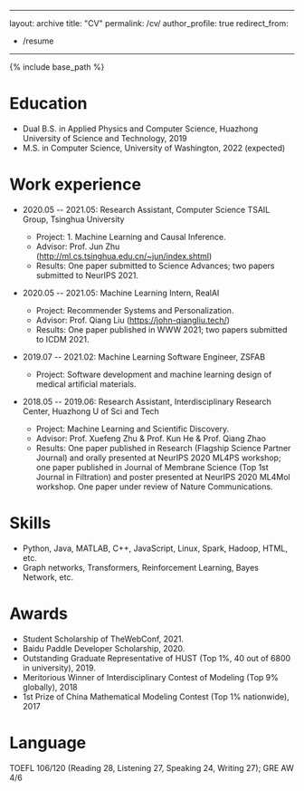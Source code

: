  ---
layout: archive
title: "CV"
permalink: /cv/
author_profile: true
redirect_from:
  - /resume
---

{% include base_path %}

Education
======
* Dual B.S. in Applied Physics and Computer Science, Huazhong University of Science and Technology, 2019
* M.S. in Computer Science, University of Washington, 2022 (expected)

Work experience
======
* 2020.05 -- 2021.05: Research Assistant, Computer Science TSAIL Group, Tsinghua University 
  * Project: 1. Machine Learning and Causal Inference.
  * Advisor: Prof. Jun Zhu (http://ml.cs.tsinghua.edu.cn/~jun/index.shtml)
  * Results: One paper submitted to Science Advances; two papers submitted to NeurIPS 2021.

* 2020.05 -- 2021.05: Machine Learning Intern, RealAI 
  * Project: Recommender Systems and Personalization.
  * Advisor: Prof. Qiang Liu (https://john-qiangliu.tech/)
  * Results: One paper published in WWW 2021; two papers submitted to ICDM 2021.

* 2019.07 -- 2021.02: Machine Learning Software Engineer, ZSFAB
  * Project: Software development and machine learning design of medical artificial materials.

* 2018.05 -- 2019.06: Research Assistant, Interdisciplinary Research Center, Huazhong U of Sci and Tech
  * Project: Machine Learning and Scientific Discovery.
  * Advisor: Prof. Xuefeng Zhu & Prof. Kun He & Prof. Qiang Zhao
  * Results: One paper published in Research (Flagship Science Partner Journal) and orally presented at NeurIPS 2020 ML4PS workshop; one paper published in Journal of Membrane Science (Top 1st Journal in Filtration) and poster presented at NeurIPS 2020 ML4Mol workshop. One paper under review of Nature Communications.
  
Skills
======
* Python, Java, MATLAB, C++, JavaScript, Linux, Spark, Hadoop, HTML, etc.
* Graph networks, Transformers, Reinforcement Learning, Bayes Network, etc.

Awards
======
* Student Scholarship of TheWebConf, 2021.
* Baidu Paddle Developer Scholarship, 2020.
* Outstanding Graduate Representative of HUST (Top 1%, 40 out of 6800 in university), 2019.
* Meritorious Winner of Interdisciplinary Contest of Modeling (Top 9% globally), 2018
* 1st Prize of China Mathematical Modeling Contest (Top 1% nationwide), 2017
  
Language
======
TOEFL 106/120 (Reading 28, Listening 27, Speaking 24, Writing 27); GRE AW 4/6
  
